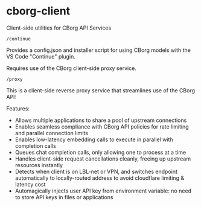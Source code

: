 # cborg-client

Client-side utilities for CBorg API Services

`/continue`

Provides a config.json and installer script for using CBorg models with the VS Code "Continue" plugin.

Requires use of the CBorg client-side proxy service.

`/proxy`

This is a client-side reverse proxy service that streamlines use of the CBorg API:

Features:

- Allows multiple applications to share a pool of upstream connections
- Enables seamless compliance with CBorg API policies for rate limiting and parallel connection limits
- Enables low-latency embedding calls to execute in parallel with completion calls
- Queues chat completion calls, only allowing one to process at a time
- Handles client-side request cancellations cleanly, freeing up upstream resources instantly
- Detects when client is on LBL-net or VPN, and switches endpoint automatically to locally-routed address to avoid cloudflare limiting & latency cost
- Automagically injects user API key from environment variable: no need to store API keys in files or applications

